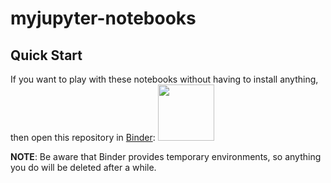 # myjupyter-notebooks

## Quick Start

If you want to play with these notebooks without having to install anything, then open this repository in [Binder](https://mybinder.org/v2/gh/IeiuniumLux/myjupyter-notebooks.git/master):
<a href="https://mybinder.org/v2/gh/IeiuniumLux/myjupyter-notebooks.git/master"><img src="https://matthiasbussonnier.com/posts/img/binder_logo_128x128.png" width="90" /></a>

**NOTE**: Be aware that Binder provides temporary environments, so anything you do will be deleted after a while.
